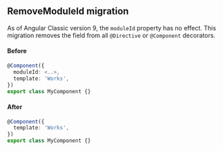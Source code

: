 ## RemoveModuleId migration

As of Angular Classic version 9, the `moduleId` property has no effect. This migration
removes the field from all `@Directive` or `@Component` decorators.

#### Before
```ts
@Component({
  moduleId: <..>,
  template: 'Works',
})
export class MyComponent {}
```

#### After
```ts
@Component({
  template: 'Works',
})
export class MyComponent {}
```
